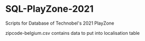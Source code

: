 # SQL-PlayZone-2021

Scripts for Database of Technobel's 2021 PlayZone

zipcode-belgium.csv contains data to put into localisation table
